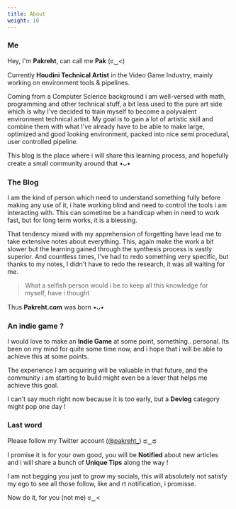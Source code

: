 ```yaml
---
title: About
weight: 10
---
```

### Me

Hey, I'm **Pakreht**, can call me **Pak** (ಠ‿<)

Currently **Houdini Technical Artist** in the Video Game Industry, mainly working on environment tools & pipelines.

Coming from a Computer Science background i am well-versed  with math, programming and other technical stuff, a bit less used to the pure art side which is why I've decided to train myself to become a polyvalent environment technical artist. My goal is to gain a lot of artistic skill and combine them with what I've already have to be able to make large, optimized and good looking environment, packed into nice semi procedural, user controlled pipeline.

This blog is the place where i will share this learning process, and hopefully create a small community around that •ᴗ•

### The Blog

I am the kind of person which need to understand something fully before making any use of it, i hate working blind and need to control the tools i am interacting with. This can sometime be a handicap when in need to work fast, but for long term works, it is a blessing.

That tendency mixed with my apprehension of forgetting have lead me to take extensive notes about everything. This, again make the work a bit slower but the learning gained through the synthesis process is vastly superior. And countless times, I've had to redo something very specific, but thanks to my notes, I didn't have to redo the research, it was all waiting for me.

> What a selfish person would i be to keep all this knowledge for myself, have i thought 

Thus **Pakreht.com** was born •ᴗ•

### An indie game ?

I would love to make an **Indie Game** at some point, something.. personal. Its been on my mind for quite some time now, and i hope that i will be able to achieve this at some points.

The experience I am acquiring will be valuable in that future, and the community i am starting to build might even be a lever that helps me achieve this goal.

I can't say much right now because it is too early, but a **Devlog** category might pop one day !

### Last word

Please follow my Twitter account ([@pakreht_](https://twitter.com/pakreht_)) ಥ‿ಥ

I promise it is for your own good, you will be **Notified** about new articles and i will share a bunch of **Unique Tips** along the way !

I am not begging you just to grow my socials, this will absolutely not satisfy my ego to see all those follow, like and rt notification, i promisse.

Now do it, for you (not me) ಠ‿<